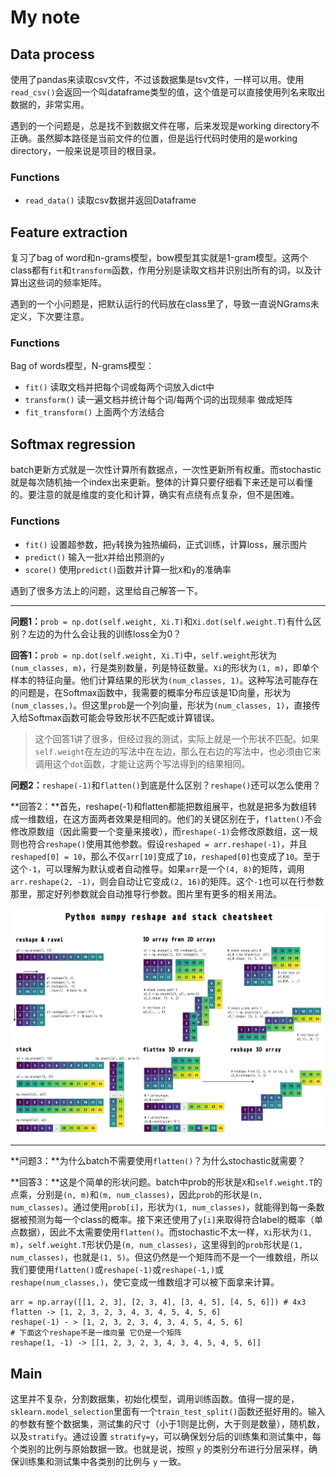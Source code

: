 # My note

## Data process

使用了pandas来读取csv文件，不过该数据集是tsv文件，一样可以用。使用`read_csv()`会返回一个叫dataframe类型的值，这个值是可以直接使用列名来取出数据的，非常实用。

遇到的一个问题是，总是找不到数据文件在哪，后来发现是working directory不正确。虽然脚本路径是当前文件的位置，但是运行代码时使用的是working directory，一般来说是项目的根目录。

### Functions

- `read_data()` 读取csv数据并返回Dataframe

## Feature extraction

复习了bag of word和n-grams模型，bow模型其实就是1-gram模型。这两个class都有`fit`和`transform`函数，作用分别是读取文档并识别出所有的词，以及计算出这些词的频率矩阵。

遇到的一个小问题是，把默认运行的代码放在class里了，导致一直说NGrams未定义，下次要注意。

### Functions

Bag of words模型，N-grams模型：

- `fit()` 读取文档并把每个词或每两个词放入dict中
- `transform()` 读一遍文档并统计每个词/每两个词的出现频率 做成矩阵
- `fit_transform()` 上面两个方法结合

## Softmax regression

batch更新方式就是一次性计算所有数据点，一次性更新所有权重。而stochastic就是每次随机抽一个index出来更新。整体的计算只要仔细看下来还是可以看懂的。要注意的就是维度的变化和计算，确实有点绕有点复杂，但不是困难。

### Functions

- `fit()` 设置超参数，把`y`转换为独热编码，正式训练，计算loss，展示图片
- `predict()` 输入一批`X`并给出预测的`y`
- `score()` 使用`predict()`函数并计算一批`X`和`y`的准确率

遇到了很多方法上的问题，这里给自己解答一下。

---

**问题1：**`prob = np.dot(self.weight, Xi.T)`和`Xi.dot(self.weight.T)`有什么区别？左边的为什么会让我的训练loss全为0？

**回答1：**`prob = np.dot(self.weight, Xi.T)`中，`self.weight`形状为`(num_classes, m)`，行是类别数量，列是特征数量。`Xi`的形状为`(1, m)`，即单个样本的特征向量。他们计算结果的形状为`(num_classes, 1)`。这种写法可能存在的问题是，在Softmax函数中，我需要的概率分布应该是1D向量，形状为`(num_classes,)`。但这里`prob`是一个列向量，形状为`(num_classes, 1)`，直接传入给Softmax函数可能会导致形状不匹配或计算错误。

> 这个回答1讲了很多，但经过我的测试，实际上就是一个形状不匹配。如果`self.weight`在左边的写法中在左边，那么在右边的写法中，也必须由它来调用这个`dot`函数，才能让这两个写法得到的结果相同。

**问题2：**`reshape(-1)`和`flatten()`到底是什么区别？`reshape()`还可以怎么使用？

**回答2：**首先，reshape(-1)和flatten都能把数组展平，也就是把多为数组转成一维数组，在这方面两者效果是相同的。他们的关键区别在于，`flatten()`不会修改原数组（因此需要一个变量来接收），而`reshape(-1)`会修改原数组，这一规则也符合`reshape()`使用其他参数。假设`reshaped = arr.reshape(-1)`，并且`reshaped[0] = 10`，那么不仅`arr[10]`变成了`10`，`reshaped[0]`也变成了`10`。至于这个`-1`，可以理解为默认或者自动推导。如果`arr`是一个`(4, 8)`的矩阵，调用`arr.reshape(2, -1)`，则会自动让它变成`(2, 16)`的矩阵。这个`-1`也可以在行参数那里，那定好列参数就会自动推导行参数。图片里有更多的相关用法。

![reshape_mathod](img/reshape_mathod.png)

---

**问题3：**为什么batch不需要使用`flatten()`？为什么stochastic就需要？

**回答3：**这是个简单的形状问题。batch中prob的形状是`X`和`self.weight.T`的点乘，分别是`(n, m)`和`(m, num_classes)`，因此`prob`的形状是`(n, num_classes)`。通过使用`prob[i]`，形状为`(1, num_classes)`，就能得到每一条数据被预测为每一个class的概率。接下来还使用了`y[i]`来取得符合label的概率（单点数据），因此不太需要使用`flatten()`。而stochastic不太一样，`Xi`形状为`(1, m)`，`self.weight.T`形状仍是`(m, num_classes)`，这里得到的`prob`形状是`(1, num_classes)`，也就是`(1, 5)`。但这仍然是一个矩阵而不是一个一维数组，所以我们要使用`flatten()`或`reshape(-1)`或`reshape(-1,)`或`reshape(num_classes,)`，使它变成一维数组才可以被下面拿来计算。

```
arr = np.array([[1, 2, 3], [2, 3, 4], [3, 4, 5], [4, 5, 6]]) # 4x3
flatten -> [1, 2, 3, 2, 3, 4, 3, 4, 5, 4, 5, 6]
reshape(-1) - > [1, 2, 3, 2, 3, 4, 3, 4, 5, 4, 5, 6]
# 下面这个reshape不是一维向量 它仍是一个矩阵
reshape(1, -1) -> [[1, 2, 3, 2, 3, 4, 3, 4, 5, 4, 5, 6]] 
```

## Main

这里并不复杂，分割数据集，初始化模型，调用训练函数。值得一提的是，`sklearn.model_selection`里面有一个`train_test_split()`函数还挺好用的。输入的参数有整个数据集，测试集的尺寸（小于1则是比例，大于则是数量），随机数，以及`stratify`。通过设置 `stratify=y`，可以确保划分后的训练集和测试集中，每个类别的比例与原始数据一致。也就是说，按照 `y` 的类别分布进行分层采样，确保训练集和测试集中各类别的比例与 `y` 一致。
